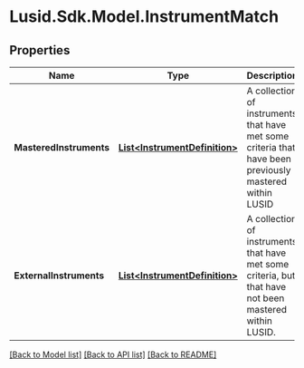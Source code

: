 # Lusid.Sdk.Model.InstrumentMatch
## Properties

Name | Type | Description | Notes
------------ | ------------- | ------------- | -------------
**MasteredInstruments** | [**List&lt;InstrumentDefinition&gt;**](InstrumentDefinition.md) | A collection of instruments that have met some criteria that have been previously  mastered within LUSID | [optional] 
**ExternalInstruments** | [**List&lt;InstrumentDefinition&gt;**](InstrumentDefinition.md) | A collection of instruments that have met some criteria, but that have not been  mastered within LUSID. | [optional] 

[[Back to Model list]](../README.md#documentation-for-models) [[Back to API list]](../README.md#documentation-for-api-endpoints) [[Back to README]](../README.md)

